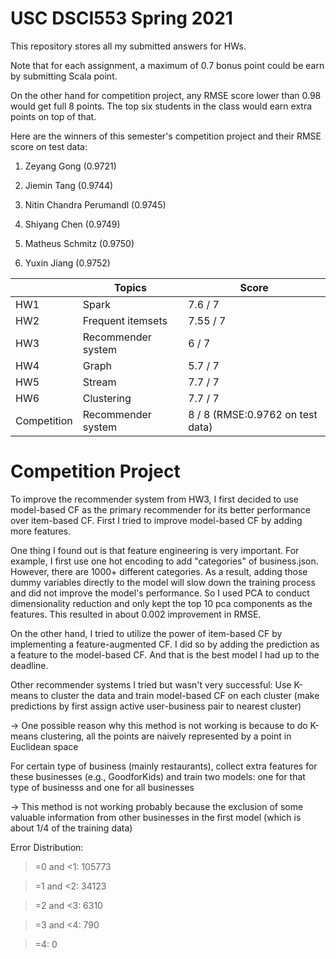 # USC DSCI553 Spring 2021

This repository stores all my submitted answers for HWs.

Note that for each assignment, a maximum of 0.7 bonus point could be earn by submitting Scala point.

On the other hand for competition project, any RMSE score lower than 0.98 would get full 8 points. The top six students in the class would earn extra points on top of that.

Here are the winners of this semester's competition project and their RMSE score on test data:

1. Zeyang Gong (0.9721)

2. Jiemin Tang (0.9744)

3. Nitin Chandra Perumandl (0.9745)

4. Shiyang Chen (0.9749)

5. Matheus Schmitz (0.9750)

6. Yuxin Jiang (0.9752)


| | Topics | Score |
| ------------- | ------------- | ------------- |
| HW1  | Spark  | 7.6 / 7 |
| HW2  | Frequent itemsets | 7.55 / 7 |
| HW3 | Recommender system  | 6 / 7 |
| HW4  | Graph | 5.7 / 7 |
| HW5  | Stream  | 7.7 / 7 |
| HW6  | Clustering | 7.7 / 7 |
| Competition | Recommender system | 8 / 8 (RMSE:0.9762 on test data)|

# Competition Project

To improve the recommender system from HW3, I first decided to use model-based CF as the primary recommender for its better performance over item-based CF.
First I tried to improve model-based CF by adding more features.

One thing I found out is that feature engineering is very important. For example, I first use one hot encoding to add "categories" of business.json.
However, there are 1000+ different categories. As a result, adding those dummy variables directly to the model will slow down the training process and did not improve the model's performance. So I used PCA to conduct dimensionality reduction and only kept the top 10 pca components as the features. This resulted in about 0.002 improvement in RMSE.

On the other hand, I tried to utilize the power of item-based CF by implementing a feature-augmented CF. I did so by adding the prediction as a feature to the model-based CF. And that is the best model I had up to the deadline.

Other recommender systems I tried but wasn't very successful:
Use K-means to cluster the data and train model-based CF on each cluster (make predictions by first assign active user-business pair to nearest cluster)

&#8594; One possible reason why this method is not working is because to do K-means clustering, all the points are naively represented by a point in Euclidean space

For certain type of business (mainly restaurants), collect extra features for these businesses (e.g., GoodforKids) and train two models: one for that type of businesss and one for all businesses

&#8594; This method is not working probably because the exclusion of some valuable information from other businesses in the first model (which is about 1/4 of the training data)

Error Distribution:

 >=0 and <1: 105773

 >=1 and <2: 34123

 >=2 and <3: 6310

 >=3 and <4: 790

 >=4: 0
